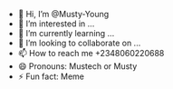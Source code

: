 - 👋 Hi, I’m @Musty-Young
- 👀 I’m interested in ...
- 🌱 I’m currently learning ...
- 💞️ I’m looking to collaborate on ...
- 📫 How to reach me +2348060220688
- 😄 Pronouns: Mustech or Musty
- ⚡ Fun fact: Meme

<!---
Musty-Young/Musty-Young is a ✨ special ✨ repository because its `README.md` (this file) appears on your GitHub profile.
You can click the Preview link to take a look at your changes.
--->
